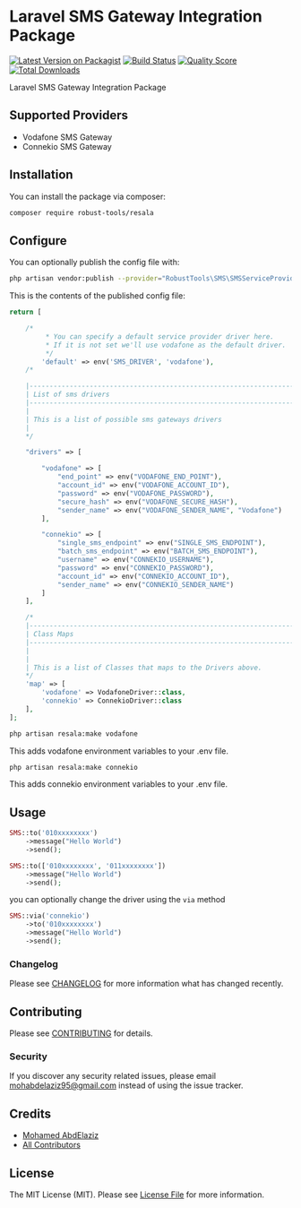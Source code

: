 # Laravel SMS Gateway Integration Package

[![Latest Version on Packagist](https://img.shields.io/packagist/v/robust-tools/sms.svg?style=flat-square)](https://packagist.org/packages/robust-tools/sms)
[![Build Status](https://img.shields.io/travis/robust-tools/sms/master.svg?style=flat-square)](https://travis-ci.org/robust-tools/sms)
[![Quality Score](https://img.shields.io/scrutinizer/g/robust-tools/sms.svg?style=flat-square)](https://scrutinizer-ci.com/g/robust-tools/sms)
[![Total Downloads](https://img.shields.io/packagist/dt/robust-tools/sms.svg?style=flat-square)](https://packagist.org/packages/robust-tools/sms)

Laravel SMS Gateway Integration Package

## Supported Providers
- Vodafone SMS Gateway
- Connekio SMS Gateway

## Installation

You can install the package via composer:

```bash
composer require robust-tools/resala
```

## Configure

You can optionally publish the config file with:

```bash
php artisan vendor:publish --provider="RobustTools\SMS\SMSServiceProvider" --tag="config"
```

This is the contents of the published config file:

```php
return [

    /*
         * You can specify a default service provider driver here.
         * If it is not set we'll use vodafone as the default driver.
         */
        'default' => env('SMS_DRIVER', 'vodafone'),
    /*

    |--------------------------------------------------------------------------
    | List of sms drivers
    |--------------------------------------------------------------------------
    |
    | This is a list of possible sms gateways drivers
    |
    */

    "drivers" => [

        "vodafone" => [
            "end_point" => env("VODAFONE_END_POINT"),
            "account_id" => env("VODAFONE_ACCOUNT_ID"),
            "password" => env("VODAFONE_PASSWORD"),
            "secure_hash" => env("VODAFONE_SECURE_HASH"),
            "sender_name" => env("VODAFONE_SENDER_NAME", "Vodafone")
        ],

        "connekio" => [
            "single_sms_endpoint" => env("SINGLE_SMS_ENDPOINT"),
            "batch_sms_endpoint" => env("BATCH_SMS_ENDPOINT"),
            "username" => env("CONNEKIO_USERNAME"),
            "password" => env("CONNEKIO_PASSWORD"),
            "account_id" => env("CONNEKIO_ACCOUNT_ID"),
            "sender_name" => env("CONNEKIO_SENDER_NAME")
        ]
    ],

    /*
    |--------------------------------------------------------------------------
    | Class Maps
    |--------------------------------------------------------------------------
    |
    |
    | This is a list of Classes that maps to the Drivers above.
    */
    'map' => [
        'vodafone' => VodafoneDriver::class,
        'connekio' => ConnekioDriver::class
    ],
];
```

```bash
php artisan resala:make vodafone
```
This adds vodafone environment variables to your .env file.
 
```bash
php artisan resala:make connekio
```
This adds connekio environment variables to your .env file.

## Usage

``` php
SMS::to('010xxxxxxxx')
    ->message("Hello World")
    ->send();

SMS::to(['010xxxxxxxx', '011xxxxxxxx'])
    ->message("Hello World")
    ->send();
```
you can optionally change the driver using the `via` method
```php
SMS::via('connekio')
    ->to('010xxxxxxxx')
    ->message("Hello World")
    ->send();
```
### Changelog

Please see [CHANGELOG](CHANGELOG.md) for more information what has changed recently.

## Contributing

Please see [CONTRIBUTING](CONTRIBUTING.md) for details.

### Security

If you discover any security related issues, please email mohabdelaziz95@gmail.com instead of using the issue tracker.

## Credits

- [Mohamed AbdElaziz](https://github.com/mohabdelaziz95)
- [All Contributors](../../contributors)

## License

The MIT License (MIT). Please see [License File](LICENSE.md) for more information.
